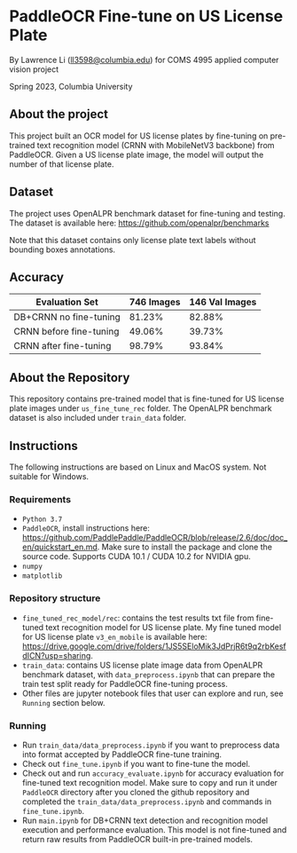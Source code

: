 # PaddleOCR Fine-tune on US License Plate

By Lawrence Li (ll3598@columbia.edu) for COMS 4995 applied computer vision project

Spring 2023, Columbia University

## About the project
This project built an OCR model for US license plates by fine-tuning on pre-trained text recognition model (CRNN with MobileNetV3 backbone) from PaddleOCR. Given a US license plate image, the model will output the number of that license plate. 

## Dataset
The project uses OpenALPR benchmark dataset for fine-tuning and testing. The dataset is available here: https://github.com/openalpr/benchmarks

Note that this dataset contains only license plate text labels without bounding boxes annotations.

## Accuracy

| Evaluation Set | 746 Images  | 146 Val Images |
| ----------- | ----------- | -------------- |
| DB+CRNN no fine-tuning      | 81.23%      | 82.88%         |
| CRNN before fine-tuning   | 49.06%      | 39.73%         |
| CRNN after fine-tuning   | 98.79%      | 93.84%         |

## About the Repository

This repository contains pre-trained model that is fine-tuned for US license plate images under `us_fine_tune_rec` folder.
The OpenALPR benchmark dataset is also included under `train_data` folder. 

## Instructions

The following instructions are based on Linux and MacOS system. Not suitable for Windows.

### Requirements

* `Python 3.7`
* `PaddleOCR`, install instructions here: https://github.com/PaddlePaddle/PaddleOCR/blob/release/2.6/doc/doc_en/quickstart_en.md. Make sure to install the package and clone the source code. Supports CUDA 10.1 / CUDA 10.2 for NVIDIA gpu.
* `numpy`
* `matplotlib`

### Repository structure

* `fine_tuned_rec_model/rec`: contains the test results txt file from fine-tuned text recognition model for US license plate. My fine tuned model for US license plate `v3_en_mobile` is available here: https://drive.google.com/drive/folders/1JS5SEloMik3JdPrjR6t9q2rbKesfdICN?usp=sharing.
* `train_data`: contains US license plate image data from OpenALPR benchmark dataset, with `data_preprocess.ipynb` that can prepare the train test split ready for PaddleOCR fine-tuning process.
* Other files are jupyter notebook files that user can explore and run, see `Running` section below.
 
### Running

* Run `train_data/data_preprocess.ipynb` if you want to preprocess data into format accepted by PaddleOCR fine-tune training.
* Check out `fine_tune.ipynb` if you want to fine-tune the model.
* Check out and run `accuracy_evaluate.ipynb` for accuracy evaluation for fine-tuned text recognition model. Make sure to copy and run it under `PaddleOCR` directory after you cloned the github repository and completed the `train_data/data_preprocess.ipynb` and commands in `fine_tune.ipynb`.
* Run `main.ipynb` for DB+CRNN text detection and recognition model execution and performance evaluation. This model is not fine-tuned and return raw results from PaddleOCR built-in pre-trained models. 

